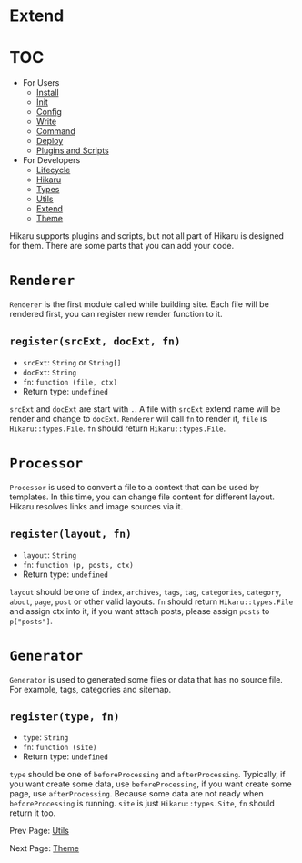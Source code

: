 Extend
======

# TOC

- For Users
    - [Install](../user/install.md)
    - [Init](../user/init.md)
    - [Config](../user/config.md)
    - [Write](../user/write.md)
    - [Command](../user/command.md)
    - [Deploy](../user/deploy.md)
    - [Plugins and Scripts](../user/plugins-and-scripts.md)
- For Developers
    - [Lifecycle](../dev/lifecycle.md)
    - [Hikaru](../dev/hikaru.md)
    - [Types](../dev/types.md)
    - [Utils](../dev/utils.md)
    - [Extend](../dev/extend.md)
    - [Theme](../dev/theme.md)

Hikaru supports plugins and scripts, but not all part of Hikaru is designed for them. There are some parts that you can add your code.

# `Renderer`

`Renderer` is the first module called while building site. Each file will be rendered first, you can register new render function to it.

## `register(srcExt, docExt, fn)`

- `srcExt`: `String` or `String[]`
- `docExt`: `String`
- `fn`: `function (file, ctx)`
- Return type: `undefined`

`srcExt` and `docExt` are start with `.`. A file with `srcExt` extend name will be render and change to `docExt`. `Renderer` will call `fn` to render it, `file` is `Hikaru::types.File`. `fn` should return `Hikaru::types.File`.

# `Processor`

`Processor` is used to convert a file to a context that can be used by templates. In this time, you can change file content for different layout. Hikaru resolves links and image sources via it.

## `register(layout, fn)`

- `layout`: `String`
- `fn`: `function (p, posts, ctx)`
- Return type: `undefined`

`layout` should be one of `index`, `archives`, `tags`, `tag`, `categories`, `category`, `about`, `page`, `post` or other valid layouts. `fn` should return `Hikaru::types.File` and assign ctx into it, if you want attach posts, please assign `posts` to `p["posts"]`.

# `Generator`

`Generator` is used to generated some files or data that has no source file. For example, tags, categories and sitemap.

## `register(type, fn)`

- `type`: `String`
- `fn`: `function (site)`
- Return type: `undefined`

`type` should be one of `beforeProcessing` and `afterProcessing`. Typically, if you want create some data, use `beforeProcessing`, if you want create some page, use `afterProcessing`. Because some data are not ready when `beforeProcessing` is running. `site` is just `Hikaru::types.Site`, `fn` should return it too.

Prev Page: [Utils](utils.md)

Next Page: [Theme](theme.md)
